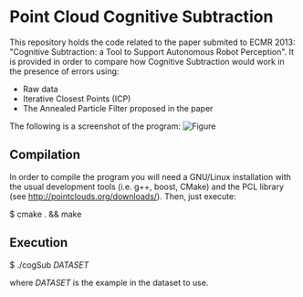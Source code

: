 # Point Cloud Cognitive Subtraction

This repository holds the code related to the paper submited to ECMR 2013: "Cognitive Subtraction: a Tool to Support Autonomous Robot Perception".
It is provided in order to compare how Cognitive Subtraction would work in the presence of errors using:
* Raw data
* Iterative Closest Points (ICP)
* The Annealed Particle Filter proposed in the paper

The following is a screenshot of the program:
![Figure](https://raw.github.com/ljmanso/pointCloudCS/master/example1.png "Figure 1")

## Compilation
In order to compile the program you will need a GNU/Linux installation with the usual development tools (i.e. g++, boost, CMake) and the PCL library (see http://pointclouds.org/downloads/). Then, just execute:

$ cmake . && make

## Execution

$ ./cogSub *DATASET*

where *DATASET* is the example in the dataset to use.



